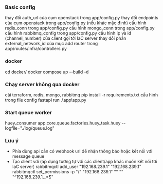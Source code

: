 ### Basic config
thay đổi auth_url của cụm openstack trong app/config.py
thay đổi endpoints của cụm openstack trong app/config.py (nếu khác mặc định)
cấu hình redis_conn trong app/config.py
cấu hình mongo_conn trong app/config.py
cấu hình rabbitmq_config trong app/config.py
cấu hình ip và id (channel_number) của client gọi tới IaC server
thay đổi phần external_network_id của mục add router trong app/routes/infra/controllers.py

### docker
cd docker/
docker compose up --build -d

### Chạy server không qua docker
cài terraform, redis, mongo, rabbitmq
pip install -r requirements.txt
cấu hình trong file config
fastapi run .\app\app.py   

### Start queue worker
huey_consumer app.core.queue.factories.huey_task.huey --logfile="./log/queue.log"

### Lưu ý
- Phía dùng api cần có webhook url để nhận thông báo hoặc kết nối với message queue
- Tạo client vdi (áp dụng tương tự với các client/app khác muốn kết nối tới IaC server)
    rabbitmqctl add_user "192.168.239.1" "192.168.239.1"
    rabbitmqctl set_permissions -p "/" "192.168.239.1" "" "" "^192.168.239.1_.*$"